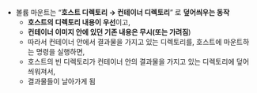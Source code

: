 - 볼륨 마운트는 “**호스트 디렉토리 → 컨테이너 디렉토리**” 로 **덮어씌우는 동작**
	- **호스트의 디렉토리 내용이 우선**이고, 
	- **컨테이너 이미지 안에 있던 기존 내용은 무시(또는 가려짐**)
	- 따라서 컨테이너 안에서 결과물을 가지고 있는 디렉토리를, 호스트에 마운트하는 명령을 실행하면,
	- 호스트의 빈 디렉토리가 컨테이너 안의 결과물을 가지고 있는 디렉토리에 덮어 씌워져서,
	- 결과물들이 날아가게 됨